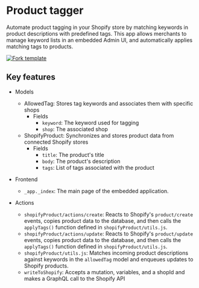 # Product tagger

Automate product tagging in your Shopify store by matching keywords in product descriptions with predefined tags. This app allows merchants to manage keyword lists in an embedded Admin UI, and automatically applies matching tags to products.

[![Fork template](https://img.shields.io/badge/Fork%20template-%233A0CFF?style=for-the-badge)](https://app.gadget.dev/auth/fork?domain=product-tagger-public-remix-spa.gadget.app)

## Key features

- Models

  - AllowedTag: Stores tag keywords and associates them with specific shops
    - Fields
      - `keyword`: The keyword used for tagging
      - `shop`: The associated shop
  - ShopifyProduct: Synchronizes and stores product data from connected Shopify stores
    - Fields
      - `title`: The product's title
      - `body`: The product's description
      - `tags`: List of tags associated with the product

- Frontend

  - `_app._index`: The main page of the embedded application.

- Actions

  - `shopifyProduct/actions/create`: Reacts to Shopify's `product/create` events, copies product data to the database, and then calls the `applyTags()` function defined in `shopifyProduct/utils.js`.
  - `shopifyProduct/actions/update`: Reacts to Shopify's `product/update` events, copies product data to the database, and then calls the `applyTags()` function defined in `shopifyProduct/utils.js`.
  - `shopifyProduct/utils.js`: Matches incoming product descriptions against keywords in the `allowedTag` model and enqueues updates to Shopify products.
  - `writeToShopify`: Accepts a mutation, variables, and a shopId and makes a GraphQL call to the Shopify API
